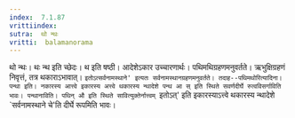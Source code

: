 ```yaml
---
index:  7.1.87
vrittiindex: 
sutra:  थो न्थः
vritti:  balamanorama 
---
```


थो न्थः। थः न्थ इति च्छेदः। थ इति षष्ठी। आदेशेऽकार उच्चारणार्थः। पथिमथिग्रहणमनुवर्तते। ऋभुक्षिग्रहणं निवृत्तं, तत्र थकाराऽभावात्। `इतोऽत्सर्वनामस्थाने' इत्यतः सर्वनामस्थानग्रहणमनुवर्तते। तदाह--पथिमथोरित्यादिना। पन्था इति। नकारस्य आत्त्वे इकारस्य अत्त्वे थकारस्य न्थादेशे पन्थ आ स् इति स्थिते सवर्णदीर्घे रुत्वविसर्गाविति भावः। पन्थानाविति। पथिन् औ इति स्थिते सावित्युक्तेर्नात्त्वम् `इतोऽत्' इति इकारस्याऽत्त्वे थकारस्य न्थादेशे `सर्वनामस्थाने चे'ति दीर्घे रूपमिति भावः।

